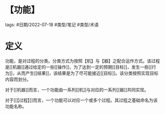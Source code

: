 # 【功能】

tags: #日期/2022-07-18 #类型/笔记 #类型/术语 



# 定义

功能，是对过程的分类。分类方式为按照【机】与【器】之配合运作方式。该过程是[[机器]]通过给定的一些[[操作]]，为了达到一定的预期[[目标]]，发生一些[[行为]]，从而产生[[结果]]，该结果是为了尽可能接近[[目标]]。该分类按照实现目标内容而划分。

对于[[机器]]而言，一个功能由一系列[[机]]与对应的一系列[[器]]共同实现。

对于[[【过程】]]而言，一个功能可以对应一个或多个过程。其过程之基础命名为该功能名称。
